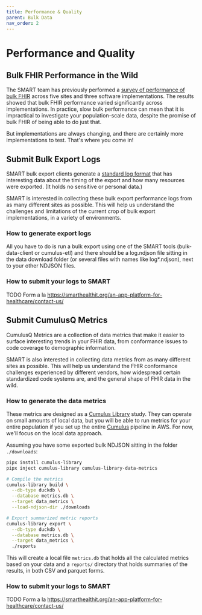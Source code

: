 ```yaml
---
title: Performance & Quality
parent: Bulk Data
nav_order: 2
---
```

# Performance and Quality
## Bulk FHIR Performance in the Wild
The SMART team has previously performed a 
[survey of performance of bulk FHIR](https://pmc.ncbi.nlm.nih.gov/articles/PMC11031206/) 
across five sites and three software implementations. The results showed that bulk FHIR performance varied significantly across implementations. In practice, slow bulk performance can mean that it is impractical to investigate your population-scale data, despite the promise of bulk FHIR of being able to do just that.

But implementations are always changing, and there are certainly more implementations to test. That's where you come in!

## Submit Bulk Export Logs
SMART bulk export clients generate a 
[standard log format](https://github.com/smart-on-fhir/bulk-data-client/wiki/Bulk-Data-Export-Log-Items)
that has interesting data about the timing of the export and how many resources were exported. (It holds no sensitive or personal data.)

SMART is interested in collecting these bulk export performance logs from as many different sites as possible. This will help us understand the challenges and limitations of the current crop of bulk export implementations, in a variety of environments.

### How to generate export logs
All you have to do is run a bulk export using one of the SMART tools (bulk-data-client or cumulus-etl) and there should be a log.ndjson file sitting in the data download folder (or several files with names like log*.ndjson), next to your other NDJSON files.

### How to submit your logs to SMART
TODO Form a la https://smarthealthit.org/an-app-platform-for-healthcare/contact-us/

## Submit CumulusQ Metrics
CumulusQ Metrics are a collection of data metrics that make it easier to surface interesting trends in your FHIR data, from conformance issues to code coverage to demographic information.

SMART is also interested in collecting data metrics from as many different sites as possible. This will help us understand the FHIR conformance challenges experienced by different vendors, how widespread certain standardized code systems are, and the general shape of FHIR data in the wild.

### How to generate the data metrics
These metrics are designed as a 
[Cumulus Library](https://docs.smarthealthit.org/cumulus/library/)
study. They can operate on small amounts of local data, but you will be able to run metrics for your entire population if you set up the entire 
[Cumulus](https://docs.smarthealthit.org/cumulus/) pipeline in AWS. For now, we'll focus on the local data approach.

Assuming you have some exported bulk NDJSON sitting in the folder `./downloads`:

```sh
pipx install cumulus-library
pipx inject cumulus-library cumulus-library-data-metrics

# Compile the metrics
cumulus-library build \
  --db-type duckdb \
  --database metrics.db \
  --target data_metrics \
  --load-ndjson-dir ./downloads

# Export summarized metric reports
cumulus-library export \
  --db-type duckdb \
  --database metrics.db \
  --target data_metrics \
  ./reports
```
This will create a local file `metrics.db` that holds all the calculated metrics based on your data
and a `reports/` directory that holds summaries of the results, in both CSV and parquet forms.

### How to submit your logs to SMART
TODO Form a la https://smarthealthit.org/an-app-platform-for-healthcare/contact-us/
